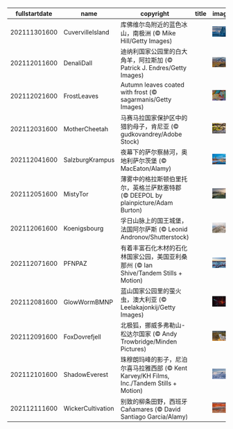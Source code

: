 |fullstartdate|name|copyright|title|image|
|--|--|--|--|--|
202111301600|CuvervilleIsland|库佛维尔岛附近的蓝色冰山，南极洲 (© Mike Hill/Getty Images)||![](/zh-CN/2021/12/202111301600CuvervilleIsland.jpg)|
202112011600|DenaliDall|迪纳利国家公园里的白大角羊，阿拉斯加 (© Patrick J. Endres/Getty Images)||![](/zh-CN/2021/12/202112011600DenaliDall.jpg)|
202112021600|FrostLeaves|Autumn leaves coated with frost (© sagarmanis/Getty Images)||![](/zh-CN/2021/12/202112021600FrostLeaves.jpg)|
202112031600|MotherCheetah|马赛马拉国家保护区中的猎豹母子，肯尼亚 (© gudkovandrey/Adobe Stock)||![](/zh-CN/2021/12/202112031600MotherCheetah.jpg)|
202112041600|SalzburgKrampus|夜幕下的萨尔察赫河，奥地利萨尔茨堡 (© MacEaton/Alamy)||![](/zh-CN/2021/12/202112041600SalzburgKrampus.jpg)|
202112051600|MistyTor|薄雾中的格拉斯顿伯里托尔，英格兰萨默塞特郡 (© DEEPOL by plainpicture/Adam Burton)||![](/zh-CN/2021/12/202112051600MistyTor.jpg)|
202112061600|Koenigsbourg|孚日山脉上的国王城堡，法国阿尔萨斯 (© Leonid Andronov/Shutterstock)||![](/zh-CN/2021/12/202112061600Koenigsbourg.jpg)|
202112071600|PFNPAZ|有着丰富石化木材的石化林国家公园，美国亚利桑那州 (© Ian Shive/Tandem Stills + Motion)||![](/zh-CN/2021/12/202112071600PFNPAZ.jpg)|
202112081600|GlowWormBMNP|蓝山国家公园里的萤火虫，澳大利亚 (© Leelakajonkij/Getty Images)||![](/zh-CN/2021/12/202112081600GlowWormBMNP.jpg)|
202112091600|FoxDovrefjell|北极狐，挪威多弗勒山-松达尔国家 (© Andy Trowbridge/Minden Pictures)||![](/zh-CN/2021/12/202112091600FoxDovrefjell.jpg)|
202112101600|ShadowEverest|珠穆朗玛峰的影子，尼泊尔喜马拉雅西部 (© Kent Karvey/KH Films, Inc./Tandem Stills + Motion)||![](/zh-CN/2021/12/202112101600ShadowEverest.jpg)|
202112111600|WickerCultivation|别致的柳条田野，西班牙Cañamares (© David Santiago Garcia/Alamy)||![](/zh-CN/2021/12/202112111600WickerCultivation.jpg)|
